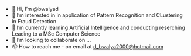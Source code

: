 - 👋 Hi, I’m @bwalyad
- 👀 I’m interested in in application of Pattern Recognition and CLustering in Fraud Detection
- 🌱 I’m currently learning Artificial Intelligence and conducting reserching Leading to a MSc Computer Science
- 💞️ I’m looking to collaborate on ...
- 📫 How to reach me - on email at d_bwalya2000@hotmail.com

<!---
bwalyad/bwalyad is a ✨ special ✨ repository because its `README.md` (this file) appears on your GitHub profile.
You can click the Preview link to take a look at your changes.
--->
